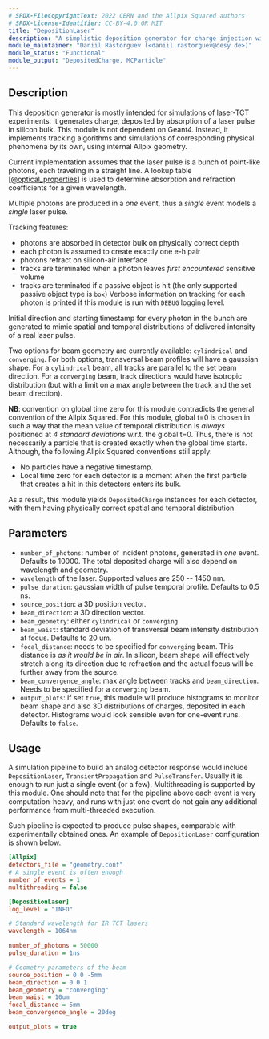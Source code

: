 ```yaml
---
# SPDX-FileCopyrightText: 2022 CERN and the Allpix Squared authors
# SPDX-License-Identifier: CC-BY-4.0 OR MIT
title: "DepositionLaser"
description: "A simplistic deposition generator for charge injection with a laser"
module_maintainer: "Daniil Rastorguev (<daniil.rastorguev@desy.de>)"
module_status: "Functional"
module_output: "DepositedCharge, MCParticle"
---
```


## Description

This deposition generator is mostly intended for simulations of laser-TCT experiments.
It generates charge, deposited by absorption of a laser pulse in silicon bulk.
This module is not dependent on Geant4. Instead, it implements tracking algorithms and simulations of corresponding physical phenomena by its own, using internal Allpix geometry.

Current implementation assumes that the laser pulse is a bunch of point-like photons, each traveling in a straight line. A lookup table \[[@optical_properties]\] is used to determine absorption and refraction coefficients for a given wavelength.

Multiple photons are produced in a *one* event, thus a *single* event models a *single* laser pulse.


Tracking features:

* photons are absorbed in detector bulk on physically correct depth
* each photon is assumed to create exactly one e-h pair
* photons refract on silicon-air interface
* tracks are terminated when a photon leaves *first encountered* sensitive volume
* tracks are terminated if a passive object is hit (the only supported passive object type is `box`)
Verbose information on tracking for each photon is printed if this module is run with `DEBUG` logging level.

Initial direction and starting timestamp for every photon in the bunch are generated to mimic
spatial and temporal distributions of delivered intensity of a real laser pulse.

Two options for beam geometry are currently available: `cylindrical` and `converging`.
For both options, transversal beam profiles will have a gaussian shape.
For a `cylindrical` beam, all tracks are parallel to the set beam direction.
For a `converging` beam, track directions would have isotropic distribution (but with a limit on a max angle between the track and the set beam direction).

**NB**: convention on global time zero for this module contradicts the general convention of the Allpix Squared.
For this module, global t=0 is chosen in such a way that the mean value of temporal distribution is *always* positioned at *4 standard deviations*  w.r.t. the global t=0.
Thus, there is not necessarily a particle that is created exactly when the global time starts.
Although, the following Allpix Squared conventions still apply:

* No particles have a negative timestamp.
* Local time zero for each detector is a moment when the first particle that creates a hit in this detectors enters its bulk.

As a result, this module yields `DepositedCharge` instances for each detector, with them having physically correct spatial and temporal distribution.



## Parameters

* `number_of_photons`: number of incident photons, generated in *one* event. Defaults to 10000. The total deposited charge will also depend on wavelength and geometry.
* `wavelength` of the laser. Supported values are 250 -- 1450 nm.
* `pulse_duration`: gaussian width of pulse temporal profile. Defaults to 0.5 ns.
* `source_position`: a 3D position vector.
* `beam_direction`: a 3D direction vector.
* `beam_geometry`: either `cylindrical` or `converging`
* `beam_waist`: standard deviation of transversal beam intensity distribution at focus. Defaults to 20 um.
* `focal_distance`: needs to be specified for `converging` beam. This distance is *as it would be in air*. In silicon, beam shape will effectively stretch along its direction due to refraction and the actual focus will be further away from the source.
* `beam_convergence_angle`: max angle between tracks and `beam_direction`. Needs to be specified for a `converging` beam.
* `output_plots`: if set `true`, this module will produce histograms to monitor beam shape and also 3D distributions of charges, deposited in each detector. Histograms would look sensible even for one-event runs. Defaults to `false`.

## Usage
A simulation pipeline to build an analog detector response would include `DepositionLaser`, `TransientPropagation` and `PulseTransfer`.
Usually it is enough to run just a single event (or a few).
Multithreading is supported by this module.
One should note that for the pipeline above each event is very computation-heavy, and runs with just one event do not gain any additional performance from multi-threaded execution.

Such pipeline is expected to produce pulse shapes, comparable with experimentally obtained ones. An example of `DepositionLaser` configuration is shown below.

```ini
[Allpix]
detectors_file = "geometry.conf"
# A single event is often enough
number_of_events = 1
multithreading = false

[DepositionLaser]
log_level = "INFO"

# Standard wavelength for IR TCT lasers
wavelength = 1064nm

number_of_photons = 50000
pulse_duration = 1ns

# Geometry parameters of the beam
source_position = 0 0 -5mm
beam_direction = 0 0 1
beam_geometry = "converging"
beam_waist = 10um
focal_distance = 5mm
beam_convergence_angle = 20deg

output_plots = true
```


[@optical_properties]: https://doi.org/10.1002/pip.4670030303

